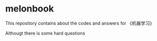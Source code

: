 # melonbook
This repository contains about the codes and answers for 《机器学习》

Althougt there is some hard questions 